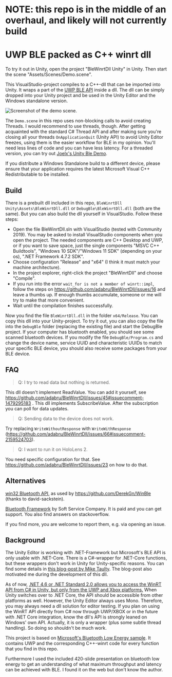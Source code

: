 # NOTE: this repo is in the middle of an overhaul, and likely will not currently build

# UWP BLE packed as C++ winrt dll

To try it out in Unity, open the project "BleWinrtDll Unity" in Unity. Then start the scene "Assets/Scenes/Demo.scene".

This VisualStudio-project compiles to a C++-dll that can be imported into Unity. It wraps a part of the [UWP BLE API](https://docs.microsoft.com/de-de/windows/uwp/devices-sensors/bluetooth-low-energy-overview) inside a dll. The dll can be simply dropped into your Unity project and be used in the Unity Editor and the Windows standalone version.

![Screenshot of the demo scene.](screen.jpg)

The `Demo.scene` in this repo uses non-blocking calls to avoid creating Threads. I would recommend to use threads, though. After getting acquainted with the standard C# Thread API and after making sure you're closing all your threads `OnApplicationQuit` (Unity API) to avoid Unity Editor freezes, using them is the easier workflow for BLE in my opinion. You'll need less lines of code and you can have less latency. For a threaded version, you can try out [Joelx's Unity Ble Demo](https://github.com/Joelx/BleWinrtDll-Unity-Demo).

If you distribute a Windows Standalone build to a different device, please ensure that your application requires the latest Microsoft Visual C++ Redistributable to be installed.

## Build

There is a prebuilt dll included in this repo, `BleWinrtDll Unity\Assets\BleWinrtDll.dll` or `DebugBle\BleWinrtDll.dll` (both are the same). But you can also build the dll yourself in VisualStudio. Follow these steps:

- Open the file BleWinrtDll.sln with VisualStudio (tested with Community 2019). You may be asked to install VisualStudio components when you open the project. The needed components are C++ Desktop and UWP, or if you want to save space, just the single components "MSVC C++ Buildtools", "Windows 10 SDK"/"Windows 11 SDK" (depending on your os), ".NET Framework 4.7.2 SDK".
- Choose configuration "Release" and "x64" (I think it must match your machine architecture).
- In the project explorer, right-click the project "BleWinrtDll" and choose "Compile".
- If you run into the error `wait_for is not a member of winrt::impl`, follow the steps on https://github.com/adabru/BleWinrtDll/issues/16 and leave a thumbs up. If enough thumbs accumulate, someone or me will try to make that more convenient.
- Wait until the compilation finishes successfully.

Now you find the file `BleWinrtDll.dll` in the folder `x64/Release`. You can copy this dll into your Unity-project. To try it out, you can also copy the file into the `DebugBle` folder (replacing the existing file) and start the DebugBle project. If your computer has bluetooth enabled, you should see some scanned bluetooth devices. If you modify the file `DebugBle/Program.cs` and change the device name, service UUID and characteristic UUIDs to match your specific BLE device, you should also receive some packages from your BLE device.

## FAQ

> Q: I try to read data but nothing is returned.

This dll doesn't implement ReadValue. You can add it yourself, see https://github.com/adabru/BleWinrtDll/issues/45#issuecomment-1479295183 . This dll implements SubscribeValue. After the subscription you can poll for data updates.

> Q: Sending data to the device does not work.

Try replacing `WriteWithoutResponse` with `WriteWithResponse` (https://github.com/adabru/BleWinrtDll/issues/66#issuecomment-2159524703).

> Q: I want to run it on HoloLens 2.

You need specific configuration for that. See https://github.com/adabru/BleWinrtDll/issues/23 on how to do that.

## Alternatives
[win32 Bluetooth API](https://docs.microsoft.com/en-us/windows/win32/api/_bluetooth/), as used by <https://github.com/DerekGn/WinBle> (thanks to david-sackstein).

[Bluetooth Framework](https://www.btframework.com/bluetoothframework.htm) by Soft Service Company. It is paid and you can get support. You also find answers on stackoverflow.

If you find more, you are welcome to report them, e.g. via opening an issue.

## Background

The Unity Editor is working with .NET-Framework but Microsoft's BLE API is only usable with .NET-Core. There is a C#-wrapper for .NET-Core functions, but these wrappers don't work in Unity for Unity-specific reasons. You can find some details in [this blog-post by Mike Taulty](https://mtaulty.com/2019/03/22/rough-notes-on-experiments-with-uwp-apis-in-the-unity-editor-with-c-winrt/). The blog-post also motivated me during the development of this dll.

As of now, [.NET 4.6 or .NET Standard 2.0 allows you to access the WinRT API from C\# in Unity, but only from the UWP and Xbox platforms.](https://docs.unity3d.com/Manual/windowsstore-scripts.html) When Unity switches over to .NET Core, the API should be accessible from other platforms as well. However, the Unity Editor always uses Mono. Therefore, you may always need a dll solution for editor testing. If you plan on using the WinRT API directly from C\# now through UWP/XBOX or in the future with .NET Core integration, know the dll's API is strongly leaned on Windows' own API. Actually, it is only a wrapper (plus some subtle thread handling). So doing so shouldn't be much work.

This project is based on [Microsoft's Bluetooth Low Energy sample](https://docs.microsoft.com/en-us/samples/microsoft/windows-universal-samples/bluetoothle/). It contains UWP and the corresponding C++-winrt code for every function that you find in this repo.

Furthermore I used the included 420-slide presentation on bluetooth low energy to get an understanding of what maximum throughput and latency can be achieved with BLE. I found it on the web but don't know the author.
